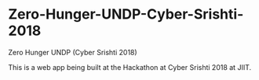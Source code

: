 # Zero-Hunger-UNDP-Cyber-Srishti-2018
Zero Hunger UNDP (Cyber Srishti 2018)

This is a web app being built at the Hackathon at Cyber Srishti 2018 at JIIT.


